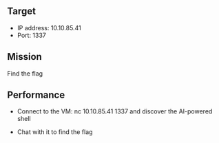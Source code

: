 ## Target
- IP address: 10.10.85.41
- Port: 1337

## Mission
Find the flag

## Performance

- Connect to the VM:  nc 10.10.85.41 1337 and discover the AI-powered shell 

- Chat with it to find the flag

